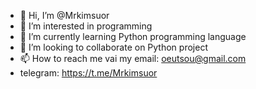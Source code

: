 - 👋 Hi, I’m @Mrkimsuor
- 👀 I’m interested in programming 
- 🌱 I’m currently learning Python programming language 
- 💞️ I’m looking to collaborate on Python project
- 📫 How to reach me vai my email: oeutsou@gmail.com
- telegram: https://t.me/Mrkimsuor

<!---
Mrkimsuor/Mrkimsuor is a ✨ special ✨ repository because its `README.md` (this file) appears on your GitHub profile.
You can click the Preview link to take a look at your changes.
--->
